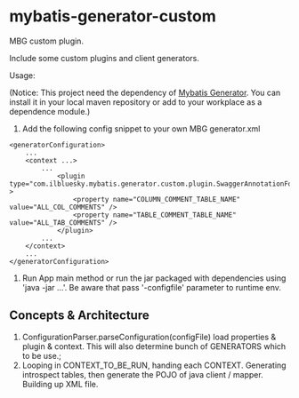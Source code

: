 # mybatis-generator-custom
MBG custom plugin.

Include some custom plugins and client generators.
 
Usage:

(Notice: This project need the dependency of [Mybatis Generator](https://github.com/ArtoriaZhang/generator). You can install it in your local maven repository or add to your workplace as a dependence module.)

1. Add the following config snippet to your own MBG generator.xml

~~~
<generatorConfiguration>
	...
	<context ...>
        ...
		    <plugin type="com.ilbluesky.mybatis.generator.custom.plugin.SwaggerAnnotationForOraclePlugin" >
		    	<property name="COLUMN_COMMENT_TABLE_NAME" value="ALL_COL_COMMENTS" />
		    	<property name="TABLE_COMMENT_TABLE_NAME" value="ALL_TAB_COMMENTS" />
    		</plugin>
    	...
    </context>
    ...
</generatorConfiguration>
~~~

1. Run App main method or run the jar packaged with dependencies using 'java -jar ...'. Be aware that pass '-configfile'
parameter to runtime env.  


## Concepts & Architecture

1. ConfigurationParser.parseConfiguration(configFile) load properties & plugin & context. This will also determine bunch of GENERATORS which to be use.;
2. Looping in CONTEXT_TO_BE_RUN, handing each CONTEXT. Generating introspect tables, then generate the POJO of java client / mapper. Building up XML file.
